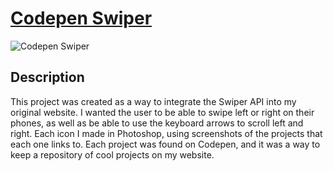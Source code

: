 # [Codepen Swiper](https://jacinto.design/swiper/)

![Codepen Swiper](https://jacinto.design/mockups/codepen-s8-multi.png "Codepen Swiper")

## Description

This project was created as a way to integrate the Swiper API into my original website. I wanted the user to be able to swipe left or right on their phones, as well as be able to use the keyboard arrows to scroll left and right. Each icon I made in Photoshop, using screenshots of the projects that each one links to. Each project was found on Codepen, and it was a way to keep a repository of cool projects on my website. 
